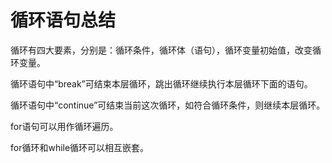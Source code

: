 # 循环语句总结

循环有四大要素，分别是：循环条件，循环体（语句），循环变量初始值，改变循环变量。

循环语句中“break”可结束本层循环，跳出循环继续执行本层循环下面的语句。

循环语句中“continue”可结束当前这次循环，如符合循环条件，则继续本层循环。

for语句可以用作循环遍历。

for循环和while循环可以相互嵌套。

